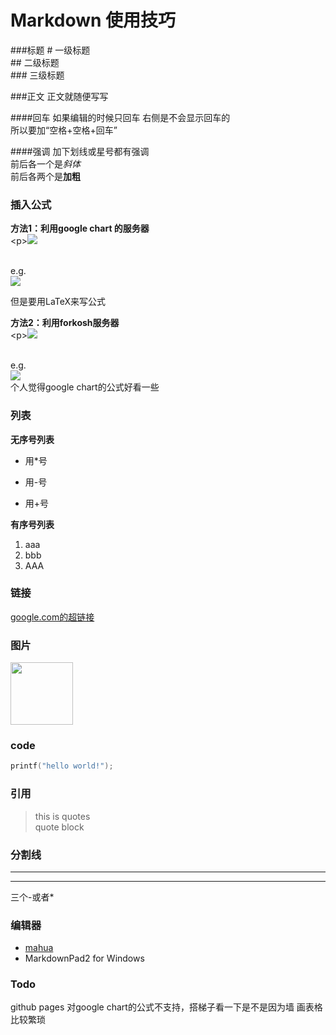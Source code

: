 # Markdown 使用技巧 #
###标题
\# 一级标题  
\## 二级标题  
\### 三级标题

###正文
正文就随便写写  
<!--此处是注释-->

####回车
如果编辑的时候只回车
右侧是不会显示回车的  
所以要加“空格+空格+回车”

####强调
加下划线或星号都有强调  
前后各一个是*斜体*  
前后各两个是**加粗**  

### 插入公式 ###
**方法1：利用google chart 的服务器**  
\<p><img src="http://chart.googleapis.com/chart?cht=tx&chl= insert the formula here" style="border:none;"></p>  
e.g.  
<img src="http://chart.googleapis.com/chart?cht=tx&chl=\Large x=\frac{-b\pm\sqrt{b^2-4ac}}{2a}" style="border:none;"> 

但是要用LaTeX来写公式  
  
**方法2：利用forkosh服务器**  
\<p><img src="http://www.forkosh.com/mathtex.cgi? insert the formula here"></p>  
e.g.  
<img src="http://www.forkosh.com/mathtex.cgi? \Large x=\frac{-b\pm\sqrt{b^2-4ac}}{2a}">   
个人觉得google chart的公式好看一些

### 列表
**无序号列表**  

* 用*号  
- 用-号
+ 用+号

**有序号列表**

1. aaa
2. bbb
1. AAA

### 链接
[google.com的超链接](www.google,com)

### 图片
<!--![github}](http://clever-cloud.com/assets/img/github-icon.svg "github")-->
<img src="http://clever-cloud.com/assets/img/github-icon.svg" width = "100"/>

### code
```c
printf("hello world!");
```

### 引用  
> this is quotes  
> quote block

### 分割线
---
***
三个-或者*

### 编辑器
+ [mahua](http://mahua.jser.me/)
+ MarkdownPad2 for Windows

### Todo
github pages 对google chart的公式不支持，搭梯子看一下是不是因为墙
画表格比较繁琐
